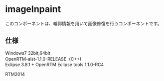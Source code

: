 imageInpaint
=================
このコンポーネントは、輪郭情報を用いて画像修復を行うコンポーネントです。  

仕様
--------
Windows7 32bit,64bit  
OpenRTM-aist-1.1.0-RELEASE（C++)  
Eclipse 3.8.1 + OpenRTM Eclipse tools 1.1.0-RC4

RTM2014

